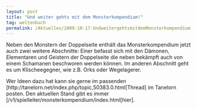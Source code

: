 ```yaml
---
layout: post
title: "Und weiter gehts mit dem Monsterkompendium!"
tag: weltenbuch
permalink: /Aktuelles/2009-10-17-UndweitergehtsmitdemMonsterkompendium
---
```



<p>Neben den Monstern der Doppelseite enth&auml;lt das Monsterkompendium jetzt auch zwei weitere Abschnitte: Einer befasst sich mit den D&auml;monen, Elementaren und Geistern der Doppelseite die neben bek&auml;mpft auch von einem Schamanen beschworen werden k&ouml;nnen. Im anderen Abschnitt geht es um Klischeegegner, wie z.B. Orks oder Wegelagerer.</p>
<p>Wer Ideen dazu hat kann sie gerne im passenden [http://tanelorn.net/index.php/topic,50383.0.html[Thread] im Tanelorn posten. Den aktuellen Stand gibt es immer [/v1/spielleiter/monsterkompendium/index.html[hier].</p>

